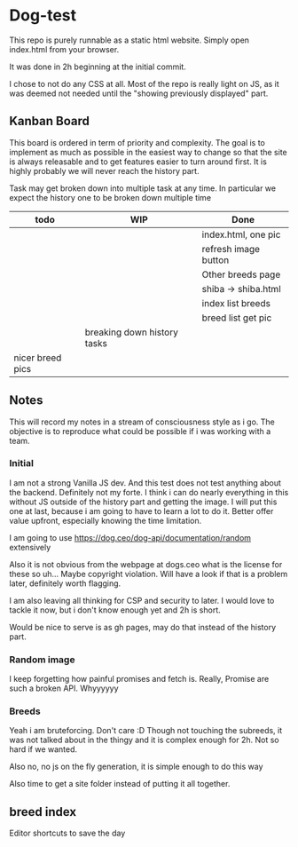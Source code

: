 # Dog-test

This repo is purely runnable as a static html website. Simply open index.html from your browser.

It was done in 2h beginning at the initial commit.

I chose to not do any CSS at all. Most of the repo is really light on JS, as it was deemed not needed until the "showing previously displayed" part.

## Kanban Board

This board is ordered in term of priority and complexity. The goal is to implement as much as possible in the easiest way to change so that the site is always releasable and to get features easier to turn around first. It is highly probably we will never reach the history part.

Task may get broken down into multiple task at any time. In particular we expect the history one to be broken down multiple time

| todo             | WIP                         | Done                 |
| ---------------- | --------------------------- | -------------------- |
|                  |                             | index.html, one pic  |
|                  |                             | refresh image button |
|                  |                             | Other breeds page    |
|                  |                             | shiba -> shiba.html  |
|                  |                             | index list breeds    |
|                  |                             | breed list get pic   |
|                  | breaking down history tasks |                      |
| nicer breed pics |                             |                      |


## Notes

This will record my notes in a stream of consciousness style as i go. The objective is to reproduce what could be possible if i was working with a team.

### Initial

I am not a strong Vanilla JS dev. And this test does not test anything about the backend. Definitely not my forte. I think i can do nearly everything in this without JS outside of the history part and getting the image. I will put this one at last, because i am going to have to learn a lot to do it. Better offer value upfront, especially knowing the time limitation.

I am going to use <https://dog.ceo/dog-api/documentation/random> extensively

Also it is not obvious from the webpage at dogs.ceo what is the license for these so uh... Maybe copyright violation. Will have a look if that is a problem later, definitely worth flagging.

I am also leaving all thinking for CSP and security to later. I would love to tackle it now, but i don't know enough yet and 2h is short.

Would be nice to serve is as gh pages, may do that instead of the history part.

### Random image

I keep forgetting how painful promises and fetch is. Really, Promise are such a broken API. Whyyyyyy

### Breeds

Yeah i am bruteforcing. Don't care :D Though not touching the subreeds, it was not talked about in the thingy and it is complex enough for 2h. Not so hard if we wanted.

Also no, no js on the fly generation, it is simple enough to do this way

Also time to get a site folder instead of putting it all together.

## breed index

Editor shortcuts to save the day
